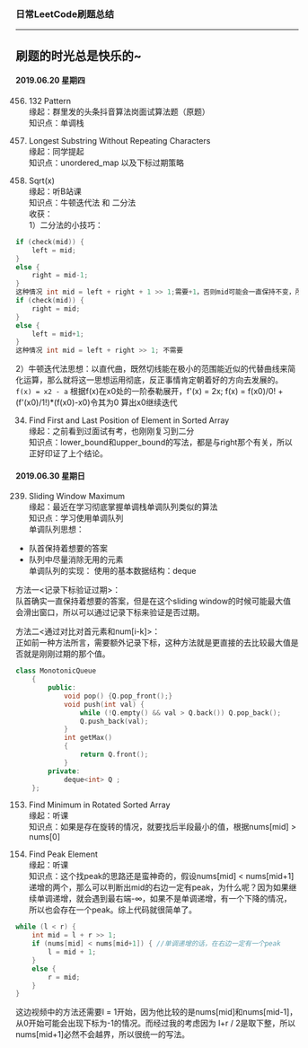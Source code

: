 ### 日常LeetCode刷题总结 
---
刷题的时光总是快乐的~
---

#### 2019.06.20 星期四  
456. 132 Pattern   
缘起：群里发的头条抖音算法岗面试算法题（原题）  
知识点：单调栈  


3. Longest Substring Without Repeating Characters  
缘起：同学提起  
知识点：unordered_map 以及下标过期策略  

69. Sqrt(x)  
缘起：听B站课  
知识点：牛顿迭代法 和 二分法  
收获：  
1）二分法的小技巧：  
```cpp
if (check(mid)) {
    left = mid;
}
else {
    right = mid-1;
}
这种情况 int mid = left + right + 1 >> 1;需要+1，否则mid可能会一直保持不变，所以left也会保持不变，陷入死循环。    
if (check(mid)) {
    right = mid;
}
else {
    left = mid+1;
}
这种情况 int mid = left + right >> 1; 不需要
```
2）牛顿迭代法思想：以直代曲，既然切线能在极小的范围能近似的代替曲线来简化运算，那么就将这一思想运用彻底，反正事情肯定朝着好的方向去发展的。  
`f(x) = x2 - a` 根据f(x)在x0处的一阶泰勒展开，f'(x) = 2x; f(x) = f(x0)/0! + (f'(x0)/1!)*(f(x0)-x0)令其为0 算出x0继续迭代  


34. Find First and Last Position of Element in Sorted Array  
缘起：之前看到过面试有考，也刚刚复习到二分  
知识点：lower_bound和upper_bound的写法，都是与right那个有关，所以正好印证了上个结论。


#### 2019.06.30 星期日 
239. Sliding Window Maximum    
缘起：最近在学习彻底掌握单调栈单调队列类似的算法  
知识点：学习使用单调队列  
单调队列思想：  
* 队首保持着想要的答案 
* 队列中尽量消除无用的元素  
单调队列的实现： 
使用的基本数据结构：deque   

方法一<记录下标验证过期>：   
队首确实一直保持着想要的答案，但是在这个sliding window的时候可能最大值会滑出窗口，所以可以通过记录下标来验证是否过期。  

方法二<通过对比对首元素和num[i-k]>：  
正如前一种方法所言，需要额外记录下标，这种方法就是更直接的去比较最大值是否就是刚刚过期的那个值。  
```cpp
class MonotonicQueue
    {
        public:
            void pop() {Q.pop_front();}
            void push(int val) {
                while (!Q.empty() && val > Q.back()) Q.pop_back();
                Q.push_back(val);
            }
            int getMax()
            {
                return Q.front();
            }
        private:
            deque<int> Q ;
    };
```
153. Find Minimum in Rotated Sorted Array  
缘起：听课  
知识点：如果是存在旋转的情况，就要找后半段最小的值，根据nums[mid] > nums[0]  

162. Find Peak Element  
缘起：听课  
知识点：这个找peak的思路还是蛮神奇的，假设nums[mid] < nums[mid+1]递增的两个，那么可以判断出mid的右边一定有peak，为什么呢？因为如果继续单调递增，就会遇到最右端-∞，如果不是单调递增，有一个下降的情况，所以也会存在一个peak。综上代码就很简单了。
```cpp
while (l < r) {
    int mid = l + r >> 1;
    if (nums[mid] < nums[mid+1]) { //单调递增的话，在右边一定有一个peak
        l = mid + 1;
    }
    else {
        r = mid;
    }
}
```
这边视频中的方法还需要l = 1开始，因为他比较的是nums[mid]和nums[mid-1]，从0开始可能会出现下标为-1的情况。而经过我的考虑因为 l+r / 2是取下整，所以nums[mid+1]必然不会越界，所以很统一的写法。  

